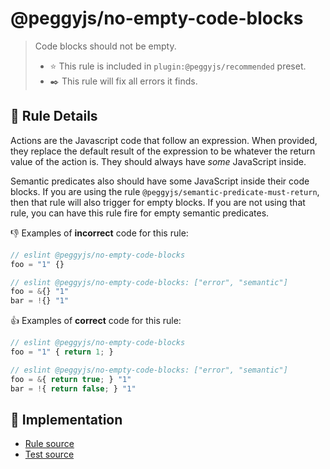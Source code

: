 # @peggyjs/no-empty-code-blocks
> Code blocks should not be empty.
> - ⭐️ This rule is included in `plugin:@peggyjs/recommended` preset.
> - ✒️ This rule will fix all errors it finds.

## 📖 Rule Details

Actions are the Javascript code that follow an expression.  When provided,
they replace the default result of the expression to be whatever the return
value of the action is.  They should always have *some* JavaScript inside.

Semantic predicates also should have some JavaScript inside their code blocks.
If you are using the rule `@peggyjs/semantic-predicate-must-return`, then that
rule will also trigger for empty blocks.  If you are not using that rule, you
can have this rule fire for empty semantic predicates.

:-1: Examples of **incorrect** code for this rule:

```peg.js
// eslint @peggyjs/no-empty-code-blocks
foo = "1" {}
```

```peg.js
// eslint @peggyjs/no-empty-code-blocks: ["error", "semantic"]
foo = &{} "1"
bar = !{} "1"
```

:+1: Examples of **correct** code for this rule:

```peg.js
// eslint @peggyjs/no-empty-code-blocks
foo = "1" { return 1; }
```

```peg.js
// eslint @peggyjs/no-empty-code-blocks: ["error", "semantic"]
foo = &{ return true; } "1"
bar = !{ return false; } "1"
```

## 🔎 Implementation

- [Rule source](../../src/rules/no-empty-code-blocks.ts)
- [Test source](../../test/lib/rules/no-empty-code-blocks.js)
